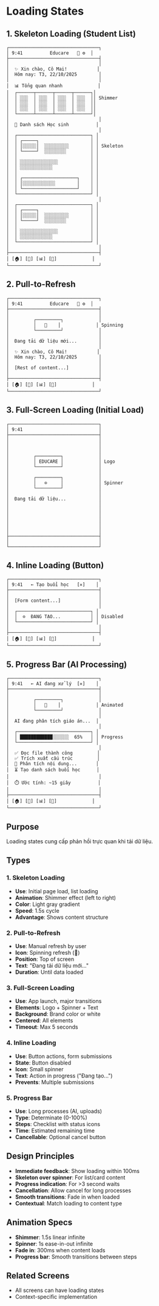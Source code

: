 # Loading States

## 1. Skeleton Loading (Student List)

```
┌─────────────────────────────────┐
│ 9:41          Educare   👤 ⚙️  │
├─────────────────────────────────┤
│                                 │
│  ✨ Xin chào, Cô Mai!           │
│  Hôm nay: T3, 22/10/2025        │
│                                 │
│  📊 Tổng quan nhanh             │
│  ┌──────┬──────┬──────┬──────┐│
│  │ ░░░  │ ░░░  │ ░░░  │ ░░░  ││ Shimmer
│  │ ░░░  │ ░░░  │ ░░░  │ ░░░  ││
│  │ ░░░  │ ░░░  │ ░░░  │ ░░░  ││
│  └──────┴──────┴──────┴──────┘│
│                                 │
│  👥 Danh sách Học sinh          │
│                                 │
│  ┌───────────────────────────┐ │
│  │ ┌─────┐                   │ │
│  │ │░░░░░│  ░░░░░░░░░        │ │ Skeleton
│  │ └─────┘  ░░░░░░░░         │ │
│  │                           │ │
│  │ ░░░░░░░░░░░░░░            │ │
│  │ ░░░░░░░░░░░░              │ │
│  │                           │ │
│  │ ┌────────────────────┐    │ │
│  │ │░░░░░░░░░░░░        │    │ │
│  │ └────────────────────┘    │ │
│  └───────────────────────────┘ │
│                                 │
│  ┌───────────────────────────┐ │
│  │ ┌─────┐                   │ │
│  │ │░░░░░│  ░░░░░░░░░        │ │
│  │ └─────┘  ░░░░░░░░         │ │
│  │                           │ │
│  │ ░░░░░░░░░░░░░░            │ │
│  │ ░░░░░░░░░░░░              │ │
│  └───────────────────────────┘ │
│                                 │
├─────────────────────────────────┤
│ [🏠] [📝] [📊] [👤]             │
└─────────────────────────────────┘
```

## 2. Pull-to-Refresh

```
┌─────────────────────────────────┐
│ 9:41          Educare   👤 ⚙️  │
├─────────────────────────────────┤
│                                 │
│         ┌─────────┐             │
│         │   🔄    │             │ Spinning
│         └─────────┘             │
│                                 │
│  Đang tải dữ liệu mới...        │
│                                 │
│  ✨ Xin chào, Cô Mai!           │
│  Hôm nay: T3, 22/10/2025        │
│                                 │
│  [Rest of content...]           │
│                                 │
├─────────────────────────────────┤
│ [🏠] [📝] [📊] [👤]             │
└─────────────────────────────────┘
```

## 3. Full-Screen Loading (Initial Load)

```
┌─────────────────────────────────┐
│ 9:41                            │
├─────────────────────────────────┤
│                                 │
│                                 │
│                                 │
│         ┌─────────┐             │
│         │ EDUCARE │             │ Logo
│         └─────────┘             │
│                                 │
│         ┌─────────┐             │
│         │   ⊙     │             │ Spinner
│         └─────────┘             │
│                                 │
│  Đang tải dữ liệu...            │
│                                 │
│                                 │
│                                 │
│                                 │
│                                 │
│                                 │
├─────────────────────────────────┤
│                                 │
└─────────────────────────────────┘
```

## 4. Inline Loading (Button)

```
┌─────────────────────────────────┐
│ 9:41   ← Tạo buổi học   [✕]    │
├─────────────────────────────────┤
│                                 │
│  [Form content...]              │
│                                 │
│  ┌───────────────────────────┐ │
│  │  ⊙  ĐANG TẠO...           │ │ Disabled
│  └───────────────────────────┘ │
│                                 │
├─────────────────────────────────┤
│ [🏠] [📝] [📊] [👤]             │
└─────────────────────────────────┘
```

## 5. Progress Bar (AI Processing)

```
┌─────────────────────────────────┐
│ 9:41   ← AI đang xử lý  [✕]    │
├─────────────────────────────────┤
│                                 │
│         ┌─────────┐             │
│         │   🤖    │             │ Animated
│         └─────────┘             │
│                                 │
│  AI đang phân tích giáo án...  │
│                                 │
│  ┌───────────────────────────┐ │
│  │ ████████████░░░░░░  65%   │ │ Progress
│  └───────────────────────────┘ │
│                                 │
│  ✅ Đọc file thành công         │
│  ✅ Trích xuất cấu trúc         │
│  🔄 Phân tích nội dung...       │
│  ⏳ Tạo danh sách buổi học      │
│                                 │
│  ⏱️ Ước tính: ~15 giây          │
│                                 │
├─────────────────────────────────┤
│ [🏠] [📝] [📊] [👤]             │
└─────────────────────────────────┘
```

## Purpose

Loading states cung cấp phản hồi trực quan khi tải dữ liệu.

## Types

### 1. Skeleton Loading

- **Use**: Initial page load, list loading
- **Animation**: Shimmer effect (left to right)
- **Color**: Light gray gradient
- **Speed**: 1.5s cycle
- **Advantage**: Shows content structure

### 2. Pull-to-Refresh

- **Use**: Manual refresh by user
- **Icon**: Spinning refresh (🔄)
- **Position**: Top of screen
- **Text**: "Đang tải dữ liệu mới..."
- **Duration**: Until data loaded

### 3. Full-Screen Loading

- **Use**: App launch, major transitions
- **Elements**: Logo + Spinner + Text
- **Background**: Brand color or white
- **Centered**: All elements
- **Timeout**: Max 5 seconds

### 4. Inline Loading

- **Use**: Button actions, form submissions
- **State**: Button disabled
- **Icon**: Small spinner
- **Text**: Action in progress ("Đang tạo...")
- **Prevents**: Multiple submissions

### 5. Progress Bar

- **Use**: Long processes (AI, uploads)
- **Type**: Determinate (0-100%)
- **Steps**: Checklist with status icons
- **Time**: Estimated remaining time
- **Cancellable**: Optional cancel button

## Design Principles

- **Immediate feedback**: Show loading within 100ms
- **Skeleton over spinner**: For list/card content
- **Progress indication**: For >3 second waits
- **Cancellation**: Allow cancel for long processes
- **Smooth transitions**: Fade in when loaded
- **Contextual**: Match loading to content type

## Animation Specs

- **Shimmer**: 1.5s linear infinite
- **Spinner**: 1s ease-in-out infinite
- **Fade in**: 300ms when content loads
- **Progress bar**: Smooth transitions between steps

## Related Screens

- All screens can have loading states
- Context-specific implementation
